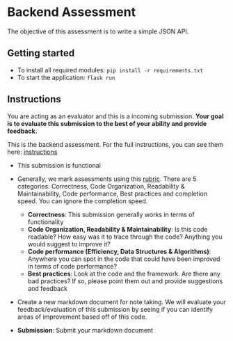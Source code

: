 # Backend Assessment

The objective of this assessment is to write a simple JSON API.

## Getting started

- To install all required modules: `pip install -r requirements.txt`
- To start the application: `flask run`

## Instructions

You are acting as an evaluator and this is a incoming submission. **Your goal is to evaluate this submission to the best of your ability and provide feedback.**

This is the backend assessment. For the full instructions, you can see them here: [instructions](https://storage.googleapis.com/hatchways-app.appspot.com/assessments/data/instructions/b-3/Back-end%20Assessment%20-%20Blog%20Posts-S7WK70UAN1EEOCZ4AOIC.pdf)

- This submission is functional

- Generally, we mark assessments using this [rubric](https://drive.google.com/file/d/1f0jiSVTTGtAn8XbHwHcTqPEU-BT4-q6x/view). There are 5 categories: Correctness, Code Organization, Readability & Maintainability, Code performance, Best practices and completion speed. You can ignore the completion speed.
  - **Correctness**: This submission generally works in terms of functionality
  - **Code Organization, Readability & Maintainability**: Is this code readable? How easy was it to trace through the code? Anything you would suggest to improve it?
  - **Code performance (Efficiency, Data Structures & Algorithms)**: Anywhere you can spot in the code that could have been improved in terms of code performance?
  - **Best practices**: Look at the code and the framework. Are there any bad practices? If so, please point them out and provide suggestions and feedback
- Create a new markdown document for note taking. We will evaluate your feedback/evaluation of this submission by seeing if you can identify areas of improvement based off of this code.
- **Submission**: Submit your markdown document
